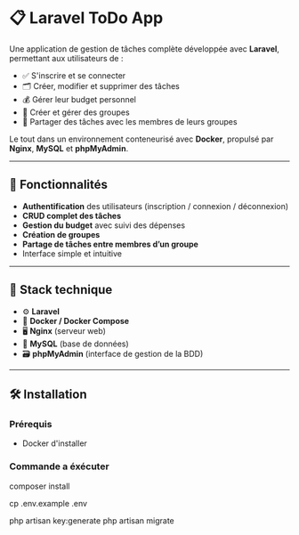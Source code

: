# 📋 Laravel ToDo App

Une application de gestion de tâches complète développée avec **Laravel**, permettant aux utilisateurs de :

- ✅ S'inscrire et se connecter
- 🗂️ Créer, modifier et supprimer des tâches
- 💰 Gérer leur budget personnel
- 👥 Créer et gérer des groupes
- 🔄 Partager des tâches avec les membres de leurs groupes

Le tout dans un environnement conteneurisé avec **Docker**, propulsé par **Nginx**, **MySQL** et **phpMyAdmin**.

---

## 🚀 Fonctionnalités

- **Authentification** des utilisateurs (inscription / connexion / déconnexion)
- **CRUD complet des tâches**
- **Gestion du budget** avec suivi des dépenses
- **Création de groupes**
- **Partage de tâches entre membres d’un groupe**
- Interface simple et intuitive

---

## 🧰 Stack technique

- ⚙️ **Laravel**
- 🐳 **Docker / Docker Compose**
- 🖥️ **Nginx** (serveur web)
- 🐬 **MySQL** (base de données)
- 🗃️ **phpMyAdmin** (interface de gestion de la BDD)

---

## 🛠️ Installation

### Prérequis

- Docker d'installer 

### Commande a éxécuter 

composer install 

cp .env.example .env 

php artisan key:generate
php artisan migrate 